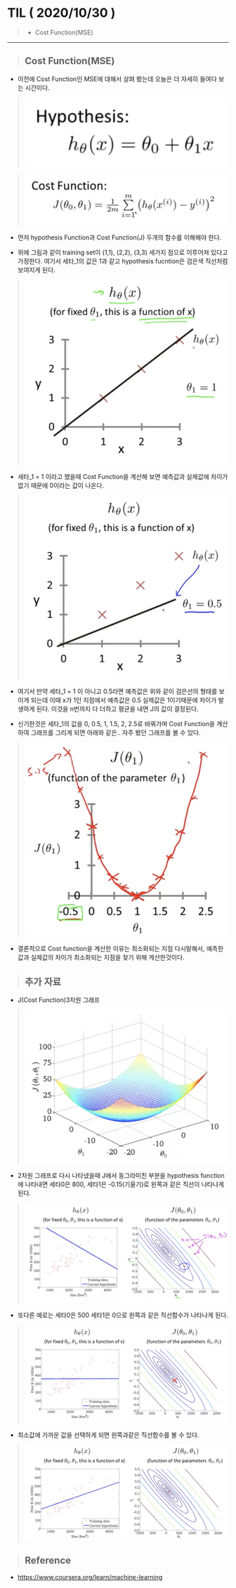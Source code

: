 # TIL ( 2020/10/30 )

>- Cost Function(MSE)

---

> ## Cost Function(MSE)

- 이전에 Cost Function인 MSE에 대해서 살펴 봤는데 오늘은 더 자세히 들여다 보는 시간이다. 

> ![Alt text](../image/Machine/10.30/001.png)

> ![Alt text](../image/Machine/10.30/002.png)

- 먼저 hypothesis Function과 Cost Function(J) 두개의 함수를 이해해야 한다. 

- 위에 그림과 같이 training set이 (1,1), (2,2), (3,3) 세가지 점으로 이루어져 있다고 가정한다. 여기서 세타_1의 값은 1과 같고 hypothesis fucntion은 검은색 직선처럼 보여지게 된다. 

> ![Alt text](../image/Machine/10.30/003.png)

- 세타_1 = 1 이라고 했을때 Cost Function을 계산해 보면 예측값과 실제값에 차이가 없기 때문에 0이라는 값이 나온다. 

> ![Alt text](../image/Machine/10.30/004.png)

- 여기서 만약 세타_1 = 1 이 아니고 0.5라면 예측값은 위와 같이 검은선의 형태를 보이게 되는데 이때 x가 1인 지점에서 예측값은 0.5 실제값은 1이기때문에 차이가 발생하게 된다. 이것을 n번까지 다 더하고 평균을 내면 J의 값이 결정된다. 


- 신기한것은 세타_1의 값을 0, 0.5, 1, 1.5, 2, 2.5로 바꿔가며 Cost Function을 계산하여 그래프를 그리게 되면 아래와 같은.. 자주 봤던 그래프를 볼 수 있다.  

> ![Alt text](../image/Machine/10.30/005.png)

- 결론적으로 Cost function을 계산한 이유는 최소화되는 지점 다시말해서, 예측한값과 실제값의 차이가 최소화되는 지점을 찾기 위해 계산한것이다. 

> ## 추가 자료 

- J(Cost Function)3차원 그래프
> ![Alt text](../image/Machine/10.30/006.png)


- 2차원 그래프로 다시 나타냈을때 J에서 동그라미친 부분을 hypothesis function에 나타내면 세타0은 800, 세타1은 -0.15(기울기)로 왼쪽과 같은 직선이 나타나게 된다. 
> ![Alt text](../image/Machine/10.30/007.png)

- 또다른 예로는 세타0은 500 세타1은 0으로 왼쪽과 같은 직선함수가 나타나게 된다.
> ![Alt text](../image/Machine/10.30/008.png)

- 최소값에 가까운 값을 선택하게 되면 왼쪽과같은 직선함수를 볼 수 있다. 
> ![Alt text](../image/Machine/10.30/009.png)


>## Reference
- https://www.coursera.org/learn/machine-learning